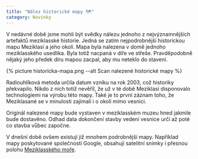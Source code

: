 ```yaml
---
title: "Nález historické mapy 🗺"
category: Novinky
---
```



V nedávné době jsme mohli být svědky nálezu jednoho z nejvýznamnějších artefaktů meziklasské historie. Jedná se zatím nejpodrobnější historickou mapu Meziklasí a jeho okolí. Mapa byla nalezena v domě jednoho meziklasského usedlíka. Byla totiž nacpaná v díře ve střeše. Pravděpodobně nějaký jeho předek díru mapou zacpal, aby mu neteklo do stavení.

{% picture historicka-mapa.png --alt Scan nalezené historické mapy %}

Radiouhlíková metoda určila datum vzniku na rok 2003, což historiky překvapilo. Nikdo z nich totiž nevěřil, že už v té době Meziklasí disponovalo technologiemi na výrobu této mapy. Také je to první záznam toho, že Meziklasané se v minulosti zajímali i o okolí mimo vesnici.

Originál nalezené mapy bude vystaven v meziklasském muzeu hned jakmile bude dostavěno. Odhad data dokončení stavby vedení vesnice určí až poté co stavba vůbec započne.

V dnešní době ovšem existují již mnohem podrobnější mapy. Například mapy poskytované společností Google, obsahují satelitní snímky i přesnou polohu [Meziklasského moře][meziklasske-more].

[meziklasske-more]: https://goo.gl/maps/cnCgeULtFMbrcEYa7
